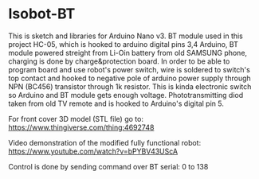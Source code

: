 # Isobot-BT

This is sketch and libraries for Arduino Nano v3.
BT module used in this project HC-05, which is hooked to arduino digital pins 3,4
Arduino, BT module powered streight from Li-Oin battery from old SAMSUNG phone, charging is done by charge&protection board.
In order to be able to program board and use robot's power switch, wire is soldered to switch's top contact and hooked to negative pole of arduino power supply through NPN (BC456) transistor through 1k resistor. 
This is kinda electronic switch so Arduino and BT module gets enough voltage.
Phototransmitting diod taken from old TV remote and is hooked to Arduino's digital pin 5.

For front cover 3D model (STL file) go to: https://www.thingiverse.com/thing:4692748

Video demonstration of the modified fully functional robot: https://www.youtube.com/watch?v=bPYBV43UScA

Control is done by sending command over BT serial: 0 to 138
